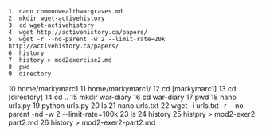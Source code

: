     1  nano commonwealthwargraves.md
    2  mkdir wget-activehistory
    3  cd wget-activehistory
    4  wget http://activehistory.ca/papers/
    5  wget -r --no-parent -w 2 --limit-rate=20k http://activehistory.ca/papers/
    6  history
    7  history > mod2exercise2.md
    8  pwd
    9  directory
   10  home/markymarc1
   11  home/markymarc1/
   12  cd [markymarc1]
   13  cd [directory]
   14  cd ..
   15  mkdir war-diary
   16  cd war-diary
   17  pwd
   18  nano urls.py
   19  python urls.py
   20  ls
   21  nano urls.txt
   22  wget -i urls.txt -r --no-parent -nd -w 2 --limit-rate=100k
   23  ls
   24  history
   25  histpry > mod2-exer2-part2.md
   26  history > mod2-exer2-part2.md
